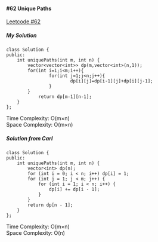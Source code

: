 #### #62 Unique Paths
[Leetcode #62](https://leetcode.com/problems/unique-paths/)  

##### My Solution
```
class Solution {
public:
    int uniquePaths(int m, int n) {
        vector<vector<int>> dp(m,vector<int>(n,1));
        for(int i=1;i<m;i++){
                for(int j=1;j<n;j++){
                        dp[i][j]=dp[i-1][j]+dp[i][j-1];
                }
        }
            return dp[m-1][n-1];
    }
};
```
Time Complexity: O(m×n)  
Space Complexity: O(m×n)  

##### Solution from Carl
```
class Solution {
public:
    int uniquePaths(int m, int n) {
        vector<int> dp(n);
        for (int i = 0; i < n; i++) dp[i] = 1;
        for (int j = 1; j < m; j++) {
            for (int i = 1; i < n; i++) {
                dp[i] += dp[i - 1];
            }
        }
        return dp[n - 1];
    }
};
```
Time Complexity: O(m×n)  
Space Complexity: O(n)  
